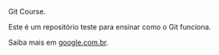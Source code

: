 Git Course.

Este é um repositório teste para ensinar como o Git funciona.

Saiba mais em [google.com.br](google.com.br).
